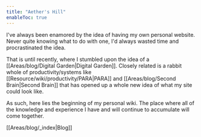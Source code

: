 ```yaml
---
title: "Aether's Hill"
enableToc: true
---
```


I've always been enamored by the idea of having my own personal website. 
Never quite knowing what to do with one, I'd always wasted time and procrastinated the idea. 

That is until recently, where I stumbled upon the idea of a [[Areas/blog/Digital Garden|Digital Garden]].
Closely related is a rabbit whole of productivity/systems like [[Resource/wiki/productivity/PARA|PARA]] and [[Areas/blog/Second Brain|Second Brain]] that has opened up a whole new idea of what my site could look like. 

As such, here lies the beginning of my personal wiki. The place where all of the knowledge and experience I have and will continue to accumulate will come together.

[[Areas/blog/_index|Blog]]